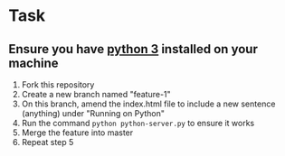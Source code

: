 # Task

## Ensure you have [python 3](https://www.python.org/downloads/) installed on your machine

1. Fork this repository
2. Create a new branch named "feature-1"
3. On this branch, amend the index.html file to include a new sentence (anything) under "Running on Python"
4. Run the command `python python-server.py` to ensure it works
5. Merge the feature into master
6. Repeat step 5

